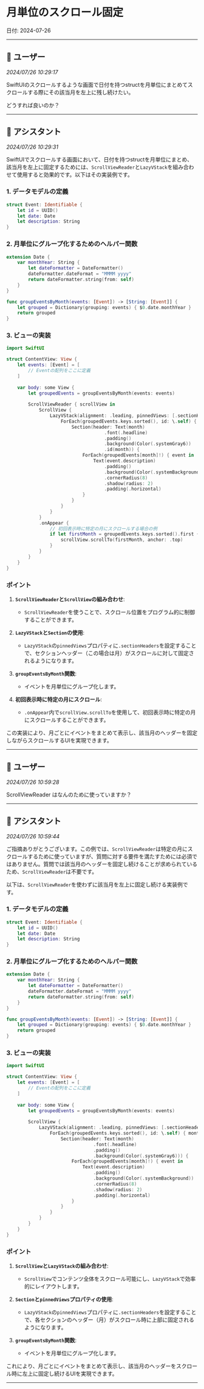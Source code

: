 # 月単位のスクロール固定

日付: 2024-07-26

---

## 👤 ユーザー
*2024/07/26 10:29:17*

SwiftUIのスクロールするような画面で日付を持つstructを月単位にまとめてスクロールする際にその該当月を左上に残し続けたい。

どうすれば良いのか？

---

## 🤖 アシスタント
*2024/07/26 10:29:31*

SwiftUIでスクロールする画面において、日付を持つstructを月単位にまとめ、該当月を左上に固定するためには、`ScrollViewReader`と`LazyVStack`を組み合わせて使用すると効果的です。以下はその実装例です。

### 1. データモデルの定義
```swift
struct Event: Identifiable {
    let id = UUID()
    let date: Date
    let description: String
}
```

### 2. 月単位にグループ化するためのヘルパー関数
```swift
extension Date {
    var monthYear: String {
        let dateFormatter = DateFormatter()
        dateFormatter.dateFormat = "MMMM yyyy"
        return dateFormatter.string(from: self)
    }
}

func groupEventsByMonth(events: [Event]) -> [String: [Event]] {
    let grouped = Dictionary(grouping: events) { $0.date.monthYear }
    return grouped
}
```

### 3. ビューの実装
```swift
import SwiftUI

struct ContentView: View {
    let events: [Event] = [
        // Eventの配列をここに定義
    ]
    
    var body: some View {
        let groupedEvents = groupEventsByMonth(events: events)
        
        ScrollViewReader { scrollView in
            ScrollView {
                LazyVStack(alignment: .leading, pinnedViews: [.sectionHeaders]) {
                    ForEach(groupedEvents.keys.sorted(), id: \.self) { month in
                        Section(header: Text(month)
                                    .font(.headline)
                                    .padding()
                                    .background(Color(.systemGray6))
                                    .id(month)) {
                            ForEach(groupedEvents[month]!) { event in
                                Text(event.description)
                                    .padding()
                                    .background(Color(.systemBackground))
                                    .cornerRadius(8)
                                    .shadow(radius: 2)
                                    .padding(.horizontal)
                            }
                        }
                    }
                }
            }
            .onAppear {
                // 初回表示時に特定の月にスクロールする場合の例
                if let firstMonth = groupedEvents.keys.sorted().first {
                    scrollView.scrollTo(firstMonth, anchor: .top)
                }
            }
        }
    }
}
```

### ポイント

1. **`ScrollViewReader`と`ScrollView`の組み合わせ**:
    - `ScrollViewReader`を使うことで、スクロール位置をプログラム的に制御することができます。

2. **`LazyVStack`と`Section`の使用**:
    - `LazyVStack`の`pinnedViews`プロパティに`.sectionHeaders`を設定することで、セクションヘッダー（この場合は月）がスクロールに対して固定されるようになります。

3. **`groupEventsByMonth`関数**:
    - イベントを月単位にグループ化します。

4. **初回表示時に特定の月にスクロール**:
    - `.onAppear`内で`scrollView.scrollTo`を使用して、初回表示時に特定の月にスクロールすることができます。

この実装により、月ごとにイベントをまとめて表示し、該当月のヘッダーを固定しながらスクロールするUIを実現できます。

---

## 👤 ユーザー
*2024/07/26 10:59:28*

ScrollViewReader はなんのために使っていますか？

---

## 🤖 アシスタント
*2024/07/26 10:59:44*

ご指摘ありがとうございます。この例では、`ScrollViewReader`は特定の月にスクロールするために使っていますが、質問に対する要件を満たすためには必須ではありません。質問では該当月のヘッダーを固定し続けることが求められているため、`ScrollViewReader`は不要です。

以下は、`ScrollViewReader`を使わずに該当月を左上に固定し続ける実装例です。

### 1. データモデルの定義
```swift
struct Event: Identifiable {
    let id = UUID()
    let date: Date
    let description: String
}
```

### 2. 月単位にグループ化するためのヘルパー関数
```swift
extension Date {
    var monthYear: String {
        let dateFormatter = DateFormatter()
        dateFormatter.dateFormat = "MMMM yyyy"
        return dateFormatter.string(from: self)
    }
}

func groupEventsByMonth(events: [Event]) -> [String: [Event]] {
    let grouped = Dictionary(grouping: events) { $0.date.monthYear }
    return grouped
}
```

### 3. ビューの実装
```swift
import SwiftUI

struct ContentView: View {
    let events: [Event] = [
        // Eventの配列をここに定義
    ]
    
    var body: some View {
        let groupedEvents = groupEventsByMonth(events: events)
        
        ScrollView {
            LazyVStack(alignment: .leading, pinnedViews: [.sectionHeaders]) {
                ForEach(groupedEvents.keys.sorted(), id: \.self) { month in
                    Section(header: Text(month)
                                .font(.headline)
                                .padding()
                                .background(Color(.systemGray6))) {
                        ForEach(groupedEvents[month]!) { event in
                            Text(event.description)
                                .padding()
                                .background(Color(.systemBackground))
                                .cornerRadius(8)
                                .shadow(radius: 2)
                                .padding(.horizontal)
                        }
                    }
                }
            }
        }
    }
}
```

### ポイント

1. **`ScrollView`と`LazyVStack`の組み合わせ**:
    - `ScrollView`でコンテンツ全体をスクロール可能にし、`LazyVStack`で効率的にレイアウトします。

2. **`Section`と`pinnedViews`プロパティの使用**:
    - `LazyVStack`の`pinnedViews`プロパティに`.sectionHeaders`を設定することで、各セクションのヘッダー（月）がスクロール時に上部に固定されるようになります。

3. **`groupEventsByMonth`関数**:
    - イベントを月単位にグループ化します。

これにより、月ごとにイベントをまとめて表示し、該当月のヘッダーをスクロール時に左上に固定し続けるUIを実現できます。

---

